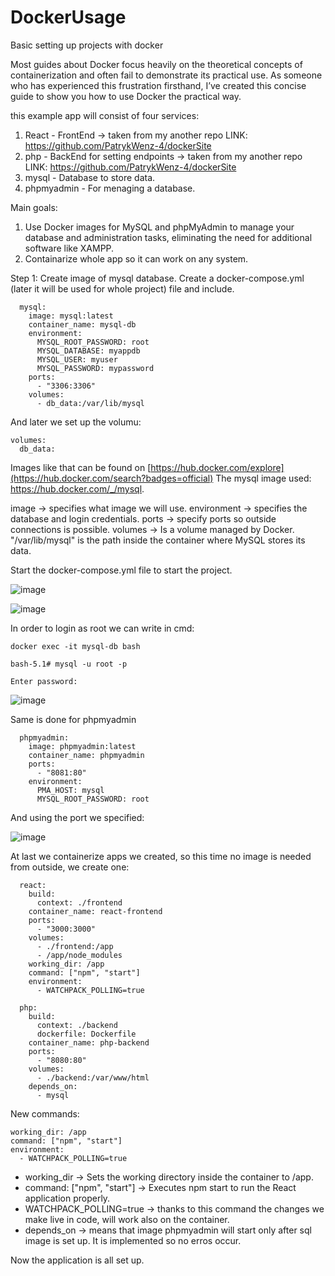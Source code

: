 # DockerUsage
Basic setting up projects with docker

Most guides about Docker focus heavily on the theoretical concepts of containerization and often fail to demonstrate its practical use. As someone who has experienced this frustration firsthand, I’ve created this concise guide to show you how to use Docker the practical way.

this example app will consist of four services:
  1. React - FrontEnd -> taken from my another repo LINK: https://github.com/PatrykWenz-4/dockerSite
  2. php - BackEnd for setting endpoints -> taken from my another repo LINK: https://github.com/PatrykWenz-4/dockerSite
  3. mysql - Database to store data.
  4. phpmyadmin - For menaging a database.

Main goals:
  1. Use Docker images for MySQL and phpMyAdmin to manage your database and administration tasks, eliminating the need for additional software like XAMPP.
  2. Containarize whole app so it can work on any system.

Step 1:
Create image of mysql database.
Create a docker-compose.yml (later it will be used for whole project) file and include.

```
  mysql:
    image: mysql:latest
    container_name: mysql-db
    environment:
      MYSQL_ROOT_PASSWORD: root
      MYSQL_DATABASE: myappdb
      MYSQL_USER: myuser
      MYSQL_PASSWORD: mypassword
    ports:
      - "3306:3306"
    volumes:
      - db_data:/var/lib/mysql
```
And later we set up the volumu:
```
volumes:
  db_data:
```

Images like that can be found on [https://hub.docker.com/explore](https://hub.docker.com/search?badges=official)
The mysql image used: https://hub.docker.com/_/mysql.

image -> specifies what image we will use.
environment -> specifies the database and login credentials.
ports -> specify ports so outside connections is possible.
volumes -> Is a volume managed by Docker. "/var/lib/mysql" is the path inside the container where MySQL stores its data.


Start the docker-compose.yml file to start the project.

![image](https://github.com/user-attachments/assets/55f8028a-5deb-472b-b6c0-85789c985a4a)


![image](https://github.com/user-attachments/assets/6d550d39-2db0-4c3e-9e09-577e56291870)

In order to login as root we can write in cmd:
```
docker exec -it mysql-db bash

bash-5.1# mysql -u root -p

Enter password:
```
![image](https://github.com/user-attachments/assets/4edfed5f-df1e-4781-b107-94f800c00851)


Same is done for phpmyadmin

```
  phpmyadmin:
    image: phpmyadmin:latest
    container_name: phpmyadmin
    ports:
      - "8081:80"
    environment:
      PMA_HOST: mysql
      MYSQL_ROOT_PASSWORD: root
```

And using the port we specified:

![image](https://github.com/user-attachments/assets/8c5a3fce-6b82-4248-b747-6ec35c8b2c95)

At last we containerize apps we created, so this time no image is needed from outside, we create one:
```
  react:
    build:
      context: ./frontend 
    container_name: react-frontend
    ports:
      - "3000:3000"
    volumes:
      - ./frontend:/app  
      - /app/node_modules 
    working_dir: /app 
    command: ["npm", "start"] 
    environment:
      - WATCHPACK_POLLING=true

  php:
    build:
      context: ./backend
      dockerfile: Dockerfile
    container_name: php-backend
    ports:
      - "8080:80"
    volumes:
      - ./backend:/var/www/html
    depends_on:
      - mysql

```

New commands:

    working_dir: /app 
    command: ["npm", "start"] 
    environment:
      - WATCHPACK_POLLING=true
      
- working_dir -> Sets the working directory inside the container to /app.
- command: ["npm", "start"]  -> Executes npm start to run the React application properly.
- WATCHPACK_POLLING=true -> thanks to this command the changes we make live in code, will work also on the container.
- depends_on -> means that image phpmyadmin will start only after sql image is set up. It is implemented so no erros occur.

Now the application is all set up.
